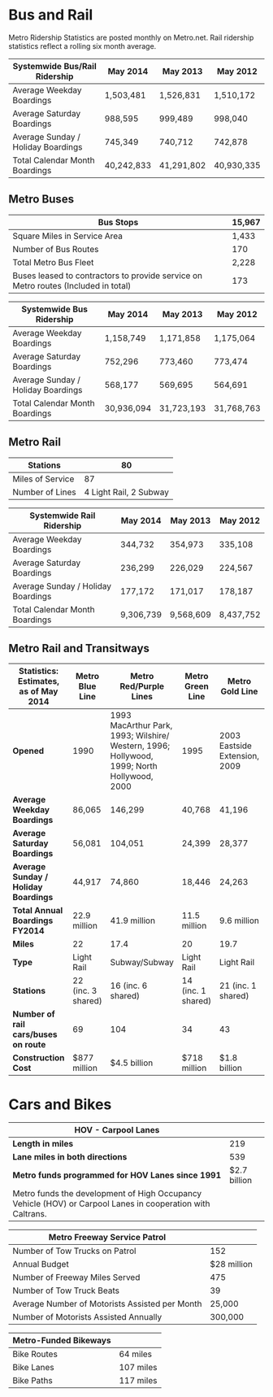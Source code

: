 # Bus and Rail #

Metro Ridership Statistics are posted monthly on Metro.net. Rail ridership statistics reflect a rolling six month average.

| Systemwide Bus/Rail Ridership	| May 2014	| May 2013	| May 2012	|  
| ------	| ------	| ------	| ------	|  
| Average Weekday Boardings	| 1,503,481	| 1,526,831	| 1,510,172	|  
| Average Saturday Boardings	| 988,595	| 999,489	| 998,040	|  
| Average Sunday / Holiday Boardings	| 745,349	| 740,712	| 742,878	|  
| Total Calendar Month Boardings	| 40,242,833	| 41,291,802	| 40,930,335	|  



## Metro Buses ##

| Bus Stops	| 15,967	|  
| ------	| ------	|  
| Square Miles in Service Area	| 1,433	|  
| Number of Bus Routes	| 170	|  
| Total Metro Bus Fleet	| 2,228	|  
| Buses leased to contractors to provide service on Metro routes (Included in total)	| 173	|  

| Systemwide Bus Ridership	| May 2014	| May 2013	| May 2012	|  
| ------	| ------	| ------	| ------	|  
| Average Weekday Boardings	| 1,158,749	| 1,171,858	| 1,175,064	|  
| Average Saturday Boardings	| 752,296	| 773,460	| 773,474	|  
| Average Sunday / Holiday Boardings	| 568,177	| 569,695	| 564,691	|  
| Total Calendar Month Boardings	| 30,936,094	| 31,723,193	| 31,768,763	|  

## Metro Rail ##

| Stations	| 80	|  
| ------	| ------	|  
| Miles of Service	| 87	|  
| Number of Lines	| 4 Light Rail, 2 Subway	|  

| Systemwide Rail Ridership	| May 2014	| May 2013	| May 2012	|  
|  ------	| ------	| ------	| ------	|  
| Average Weekday Boardings	| 344,732	| 354,973	| 335,108	|  
| Average Saturday Boardings	| 236,299	| 226,029	| 224,567	|  
| Average Sunday / Holiday Boardings	| 177,172	| 171,017	| 178,187	|  
| Total Calendar Month Boardings	| 9,306,739	| 9,568,609	| 8,437,752	|  

## Metro Rail and Transitways ##

| Statistics: Estimates, as of May 2014	| Metro Blue Line	| Metro Red/Purple Lines	| Metro Green Line	| Metro Gold Line	| Metro Orange Line	| Metro Silver Line	| Metro Expo Line  
| ------	| ------	| ------	| ------	| ------	| ------	| ------	| ------	|  
| **Opened**	| 1990	| 1993 MacArthur Park, 1993; Wilshire/ Western, 1996; Hollywood, 1999; North Hollywood, 2000	| 1995	| 2003 Eastside Extension, 2009	| 2005 Extension from Canoga Park to Chatsworth,	 2012	| 2009   South Bay and El Monte via Downtown Los Angeles	| 2012	|  
| **Average Weekday Boardings**	| 86,065	| 146,299	| 40,768	| 41,196	| 29,759	| 14,763	| 30,404	|  
| **Average Saturday Boardings**	| 56,081	| 104,051	| 24,399	| 28,377	| 17,603	| 6,089	| 23,391	|  
| **Average Sunday / Holiday Boardings**	| 44,917	| 74,860	| 18,446	| 24,263	| 13,881	| 4,380	| 14,686	|  
| **Total Annual Boardings FY2014**	| 22.9 million	| 41.9 million	| 11.5 million	| 9.6 million	| 6.3 million	| 2.8 million	| 7.5 million	|  
| **Miles**	| 22	| 17.4	| 20	| 19.7	| 18	| n/a	| 8.6	|  
| **Type**	| Light Rail	| Subway/Subway	| Light Rail	| Light Rail	| Transitway	| Transitway	| Light Rail	|  
| **Stations**	| 22 (inc. 3 shared)	| 16 (inc. 6 shared)	| 14 (inc. 1 shared)	| 21 (inc. 1 shared)	| 18  n/a	| 10 n/a	| 10 (inc. 2 shared)	|  
| **Number of rail cars/buses on route**	| 69	| 104	| 34	| 43	| 30	| 41	| 18	|  
| **Construction Cost**	| $877 million	| $4.5 billion	| $718 million	| $1.8 billion	| $484 million	| $587 million	| $930 million	|  

# Cars and Bikes #

| HOV - Carpool Lanes		||  
| ------	| ----	|  
| **Length in miles**	| 219	|  
| **Lane miles in both directions**	| 539	|  
| **Metro funds programmed for HOV Lanes since 1991**	| $2.7 billion	|  
| Metro funds the development of High Occupancy Vehicle (HOV) or Carpool Lanes in cooperation with Caltrans.		||  

| Metro Freeway Service Patrol		||  
| ------	| ----	|  
| Number of Tow Trucks on Patrol	| 152	|  
| Annual Budget	| $28 million	|  
| Number of Freeway Miles Served	| 475	|  
| Number of Tow Truck Beats	| 39	|  
| Average Number of Motorists Assisted per Month	| 25,000	|  
| Number of Motorists Assisted Annually	| 300,000	|  

| Metro-Funded Bikeways		||  
| ------	| ----	|  
| Bike Routes	| 64 miles	|  
| Bike Lanes	| 107 miles	|  
| Bike Paths	| 117 miles	|  

